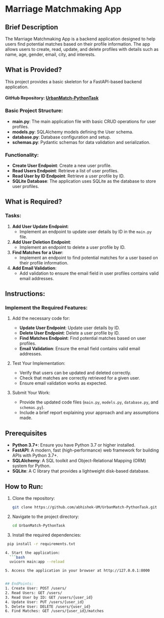 # Marriage Matchmaking App

## Brief Description
The Marriage Matchmaking App is a backend application designed to help users find potential matches based on their profile information. The app allows users to create, read, update, and delete profiles with details such as name, age, gender, email, city, and interests.

## What is Provided?
This project provides a basic skeleton for a FastAPI-based backend application. 

#### GitHub Repository: [UrbanMatch-PythonTask](https://github.com/abhishek-UM/UrbanMatch-PythonTask/tree/master)

### Basic Project Structure:

- **main.py**: The main application file with basic CRUD operations for user profiles.
- **models.py**: SQLAlchemy models defining the User schema.
- **database.py**: Database configuration and setup.
- **schemas.py**: Pydantic schemas for data validation and serialization.

### Functionality:

- **Create User Endpoint**: Create a new user profile.
- **Read Users Endpoint**: Retrieve a list of user profiles.
- **Read User by ID Endpoint**: Retrieve a user profile by ID.
- **SQLite Database**: The application uses SQLite as the database to store user profiles.

## What is Required?
### Tasks:
1. **Add User Update Endpoint**:
   - Implement an endpoint to update user details by ID in the `main.py` file.
2. **Add User Deletion Endpoint**:
   - Implement an endpoint to delete a user profile by ID.
3. **Find Matches for a User**:
   - Implement an endpoint to find potential matches for a user based on their profile information.
4. **Add Email Validation**:
   - Add validation to ensure the email field in user profiles contains valid email addresses.

## Instructions:
### Implement the Required Features:
1. Add the necessary code for:
   - **Update User Endpoint**: Update user details by ID.
   - **Delete User Endpoint**: Delete a user profile by ID.
   - **Find Matches Endpoint**: Find potential matches based on user profiles.
   - **Email Validation**: Ensure the email field contains valid email addresses.

2. Test Your Implementation:
   - Verify that users can be updated and deleted correctly.
   - Check that matches are correctly retrieved for a given user.
   - Ensure email validation works as expected.

3. Submit Your Work:
   - Provide the updated code files (`main.py`, `models.py`, `database.py`, and `schemas.py`).
   - Include a brief report explaining your approach and any assumptions made.

## Prerequisites
- **Python 3.7+**: Ensure you have Python 3.7 or higher installed.
- **FastAPI**: A modern, fast (high-performance) web framework for building APIs with Python 3.7+.
- **SQLAlchemy**: A SQL toolkit and Object-Relational Mapping (ORM) system for Python.
- **SQLite**: A C library that provides a lightweight disk-based database.

## How to Run:
1. Clone the repository:
   ```bash
   git clone https://github.com/abhishek-UM/UrbanMatch-PythonTask.git

2. Navigate to the project directory:
   ```bash
   cd UrbanMatch-PythonTask

3. Install the required dependencies:
  ```bash
   pip install -r requirements.txt

 4. Start the application:
    ```bash
    uvicorn main:app --reload

  5. Access the application in your browser at http://127.0.0.1:8000


## EndPoints:
 1. Create User: POST /users/
 2. Read Users: GET /users/
 3. Read User by ID: GET /users/{user_id}
 4. Update User: PUT /users/{user_id}
 5. Delete User: DELETE /users/{user_id}
 6. Find Matches: GET /users/{user_id}/matches




